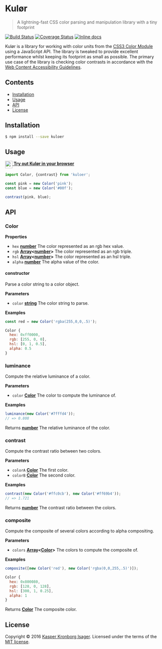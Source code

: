 # Kulør

> A lightning-fast CSS color parsing and manipulation library with a tiny footprint

[![Build Status](https://travis-ci.org/kasperisager/kuloer.svg?branch=master)](https://travis-ci.org/kasperisager/kuloer) [![Coverage Status](https://coveralls.io/repos/github/kasperisager/kuloer/badge.svg?branch=master)](https://coveralls.io/github/kasperisager/kuloer?branch=master) [![Inline docs](http://inch-ci.org/github/kasperisager/kuloer.svg?branch=master)](http://inch-ci.org/github/kasperisager/kuloer)

Kulør is a library for working with color units from the [CSS3 Color Module](https://www.w3.org/TR/css3-color) using a JavaScript API. The library is tweaked to provide excellent performance whilst keeping its footprint as small as possible. The primary use case of the library is checking color contrasts in accordance with the [Web Content Accessibility Guidelines](https://www.w3.org/TR/2008/REC-WCAG20-20081211/#contrast-ratiodef).

## Contents

-   [Installation](#installation)
-   [Usage](#usage)
-   [API](#api)
-   [License](#license)

## Installation

```sh
$ npm install --save kuloer
```

## Usage

[<img src="https://www.npmjs.com/static/images/runkit.svg" width=24 align=top> __Try out Kulør in your browser__](https://runkit.com/npm/kuloer)

```js
import Color, {contrast} from 'kuloer';

const pink = new Color('pink');
const blue = new Color('#00f');

contrast(pink, blue);
```

## API

<!-- Generated by documentation.js. Update this documentation by updating the source code. -->

### Color

**Properties**

-   `hex` **[number](https://developer.mozilla.org/en-US/docs/Web/JavaScript/Reference/Global_Objects/Number)** The color represented as an rgb hex value.
-   `rgb` **[Array](https://developer.mozilla.org/en-US/docs/Web/JavaScript/Reference/Global_Objects/Array)&lt;[number](https://developer.mozilla.org/en-US/docs/Web/JavaScript/Reference/Global_Objects/Number)>** The color represented as an rgb triple.
-   `hsl` **[Array](https://developer.mozilla.org/en-US/docs/Web/JavaScript/Reference/Global_Objects/Array)&lt;[number](https://developer.mozilla.org/en-US/docs/Web/JavaScript/Reference/Global_Objects/Number)>** The color represented as an hsl triple.
-   `alpha` **[number](https://developer.mozilla.org/en-US/docs/Web/JavaScript/Reference/Global_Objects/Number)** The alpha value of the color.

#### constructor

Parse a color string to a color object.

**Parameters**

-   `color` **[string](https://developer.mozilla.org/en-US/docs/Web/JavaScript/Reference/Global_Objects/String)** The color string to parse.

**Examples**

```javascript
const red = new Color('rgba(255,0,0,.5)');

Color {
  hex: 0xff0000,
  rgb: [255, 0, 0],
  hsl: [0, 1, 0.5],
  alpha: 0.5
}
```

### luminance

Compute the relative luminance of a color.

**Parameters**

-   `color` **[Color](#color)** The color to compute the luminance of.

**Examples**

```javascript
luminance(new Color('#7fffd4'));
// => 0.808
```

Returns **[number](https://developer.mozilla.org/en-US/docs/Web/JavaScript/Reference/Global_Objects/Number)** The relative luminance of the color.

### contrast

Compute the contrast ratio between two colors.

**Parameters**

-   `colorA` **[Color](#color)** The first color.
-   `colorB` **[Color](#color)** The second color.

**Examples**

```javascript
contrast(new Color('#ffc0cb'), new Color('#ff69b4'));
// => 1.721
```

Returns **[number](https://developer.mozilla.org/en-US/docs/Web/JavaScript/Reference/Global_Objects/Number)** The contrast ratio between the colors.

### composite

Compute the composite of several colors according to alpha compositing.

**Parameters**

-   `colors` **[Array](https://developer.mozilla.org/en-US/docs/Web/JavaScript/Reference/Global_Objects/Array)&lt;[Color](#color)>** The colors to compute the composite of.

**Examples**

```javascript
composite([new Color('red'), new Color('rgba(0,0,255,.5)')]);

Color {
  hex: 0x800080,
  rgb: [128, 0, 128],
  hsl: [300, 1, 0.25],
  alpha: 1
}
```

Returns **[Color](#color)** The composite color.

## License

Copyright © 2016 [Kasper Kronborg Isager](https://github.com/kasperisager). Licensed under the terms of the [MIT license](LICENSE.md).
